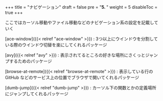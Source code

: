 +++
title = "ナビゲーション"
draft = false
pre = "<b>5. </b>"
weight = 5
disableToc = true
+++

ここではカーソル移動やファイル移動などのナビゲーション系の設定を記載していく

[ace-window]({{< relref "ace-window" >}})
: 3つ以上にウインドウを分割している際のウインドウ切替を楽にしてくれるパッケージ

[avy]({{< relref "avy" >}})
: 表示されてるところの好きな場所にさくっとジャンプするためのパッケージ

[browse-at-remote]({{< relref "browse-at-remote" >}})
: 表示している行の GitHub などのサービス上の位置でブラウザで開いてくれるパッケージ

[dumb-jump]({{< relref "dumb-jump" >}})
: カーソル下の関数とかの定義場所にジャンプしてくれるパッケージ
